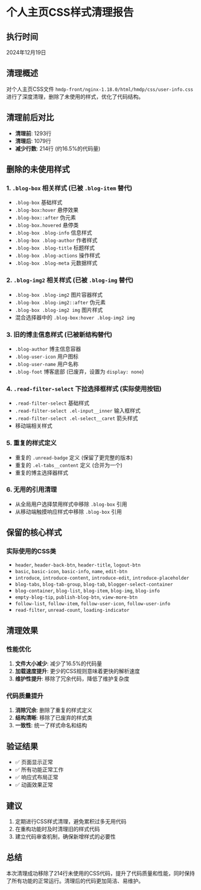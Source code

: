 # 个人主页CSS样式清理报告

## 执行时间
2024年12月19日

## 清理概述
对个人主页CSS文件 `hmdp-front/nginx-1.18.0/html/hmdp/css/user-info.css` 进行了深度清理，删除了未使用的样式，优化了代码结构。

## 清理前后对比
- **清理前**: 1293行
- **清理后**: 1079行
- **减少行数**: 214行 (约16.5%的代码量)

## 删除的未使用样式

### 1. `.blog-box` 相关样式 (已被 `.blog-item` 替代)
- `.blog-box` 基础样式
- `.blog-box:hover` 悬停效果
- `.blog-box::after` 伪元素
- `.blog-box.hovered` 悬停类
- `.blog-box .blog-info` 信息样式
- `.blog-box .blog-author` 作者样式
- `.blog-box .blog-title` 标题样式
- `.blog-box .blog-actions` 操作样式
- `.blog-box .blog-meta` 元数据样式

### 2. `.blog-img2` 相关样式 (已被 `.blog-img` 替代)
- `.blog-box .blog-img2` 图片容器样式
- `.blog-box .blog-img2::after` 伪元素
- `.blog-box .blog-img2 img` 图片样式
- 混合选择器中的 `.blog-box:hover .blog-img2 img`

### 3. 旧的博主信息样式 (已被新结构替代)
- `.blog-author` 博主信息容器
- `.blog-user-icon` 用户图标
- `.blog-user-name` 用户名称
- `.blog-foot` 博客底部 (已废弃，设置为 `display: none`)

### 4. `.read-filter-select` 下拉选择框样式 (实际使用按钮)
- `.read-filter-select` 基础样式
- `.read-filter-select .el-input__inner` 输入框样式
- `.read-filter-select .el-select__caret` 箭头样式
- 移动端相关样式

### 5. 重复的样式定义
- 重复的 `.unread-badge` 定义 (保留了更完整的版本)
- 重复的 `.el-tabs__content` 定义 (合并为一个)
- 重复的博主选择器样式

### 6. 无用的引用清理
- 从全局用户选择禁用样式中移除 `.blog-box` 引用
- 从移动端触摸响应样式中移除 `.blog-box` 引用

## 保留的核心样式

### 实际使用的CSS类
- `header`, `header-back-btn`, `header-title`, `logout-btn`
- `basic`, `basic-icon`, `basic-info`, `name`, `edit-btn`
- `introduce`, `introduce-content`, `introduce-edit`, `introduce-placeholder`
- `blog-tabs`, `blog-tab-group`, `blog-tab`, `blogger-select-container`
- `blog-container`, `blog-list`, `blog-item`, `blog-img`, `blog-info`
- `empty-blog-tip`, `publish-blog-btn`, `view-more-btn`
- `follow-list`, `follow-item`, `follow-user-icon`, `follow-user-info`
- `read-filter`, `unread-count`, `loading-indicator`

## 清理效果

### 性能优化
1. **文件大小减少**: 减少了16.5%的代码量
2. **加载速度提升**: 更少的CSS规则意味着更快的解析速度
3. **维护性提升**: 移除了冗余代码，降低了维护复杂度

### 代码质量提升
1. **消除冗余**: 删除了重复的样式定义
2. **结构清晰**: 移除了已废弃的样式类
3. **一致性**: 统一了样式命名和结构

## 验证结果
- ✅ 页面显示正常
- ✅ 所有功能正常工作
- ✅ 响应式布局正常
- ✅ 动画效果正常

## 建议
1. 定期进行CSS样式清理，避免累积过多无用代码
2. 在重构功能时及时清理旧的样式代码
3. 建立代码审查机制，确保新增样式的必要性

## 总结
本次清理成功移除了214行未使用的CSS代码，提升了代码质量和性能，同时保持了所有功能的正常运行。清理后的代码更加简洁、易维护。
